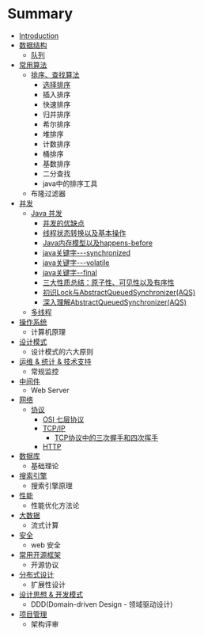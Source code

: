 # Summary

* [Introduction](README.md)
* [数据结构](shu-ju-jie-gou.md)
  * [队列](shu-ju-jie-gou/dui-lie.md)
* [常用算法](chang-yong-suan-fa.md)
  * [排序、查找算法](chang-yong-suan-fa/pai-xu-3001-cha-zhao-suan-fa.md)
    * [选择排序](chang-yong-suan-fa/pai-xu-3001-cha-zhao-suan-fa/xuan-ze-pai-xu.md)
    * 插入排序
    * 快速排序
    * 归并排序
    * 希尔排序
    * 堆排序
    * 计数排序
    * 桶排序
    * 基数排序
    * 二分查找
    * java中的排序工具
  * 布隆过滤器
* [并发](bing-fa.md)
  * [Java 并发](bing-fa/java-bing-fa.md)
    * [并发的优缺点](bing-fa/java-bing-fa/bing-fa-de-you-que-dian.md)
    * [线程状态转换以及基本操作](bing-fa/java-bing-fa/xian-cheng-zhuang-tai-zhuan-huan-yi-ji-ji-ben-cao-zuo.md)
    * [Java内存模型以及happens-before](bing-fa/java-bing-fa/javanei-cun-mo-xing-yi-ji-happens-before.md)
    * [java关键字---synchronized](bing-fa/java-bing-fa/javaguan-jian5b57-synchronized.md)
    * [java关键字---volatile](bing-fa/java-bing-fa/javaguan-jian-5b57-volatile.md)
    * [java关键字--final](bing-fa/java-bing-fa/javaguan-jian-5b57-final.md)
    * [三大性质总结：原子性、可见性以及有序性](bing-fa/java-bing-fa/san-da-xing-zhi-zong-jie-ff1a-yuan-zi-xing-3001-ke-jian-xing-yi-ji-you-xu-xing.md)
    * [初识Lock与AbstractQueuedSynchronizer\(AQS\)](bing-fa/java-bing-fa/chu-shi-lock-yu-abstractqueuedsynchronizer-aqs.md)
    * [深入理解AbstractQueuedSynchronizer\(AQS\)](bing-fa/java-bing-fa/shen-ru-li-jie-abstractqueuedsynchronizer-aqs.md)
  * [多线程](bing-fa/duo-xian-cheng.md)
* [操作系统](cao-zuo-xi-tong.md)
  * 计算机原理
* [设计模式](she-ji-mo-shi.md)
  * 设计模式的六大原则
* [运维 & 统计 & 技术支持](yun-wei-and-tong-ji-and-ji-zhu-zhi-chi.md)
  * 常规监控
* [中间件](zhong-jian-jian.md)
  * Web Server
* [网络](wang-luo.md)
  * [协议](wang-luo/xie-yi.md)
    * [OSI 七层协议](wang-luo/xie-yi/osi-qi-ceng-xie-yi.md)
    * [TCP/IP](wang-luo/xie-yi/tcpip.md)
      * [TCP协议中的三次握手和四次挥手](wang-luo/xie-yi/tcpip/tcpxie-yi-zhong-de-san-ci-wo-shou-he-si-ci-hui-shou.md)
    * [HTTP](wang-luo/xie-yi/http.md)
* [数据库](shu-ju-ku.md)
  * 基础理论
* [搜索引擎](sou-suo-yin-qing.md)
  * 搜索引擎原理
* [性能](xing-neng.md)
  * 性能优化方法论
* [大数据](da-shu-ju.md)
  * 流式计算
* [安全](an-quan.md)
  * web 安全
* [常用开源框架](chang-yong-kai-yuan-kuang-jia.md)
  * 开源协议
* [分布式设计](fen-bu-shi-she-ji.md)
  * 扩展性设计
* [设计思想 & 开发模式](she-ji-si-xiang-and-kai-fa-mo-shi.md)
  * DDD\(Domain-driven Design - 领域驱动设计\)
* [项目管理](xiang-mu-guan-li.md)
  * 架构评审

